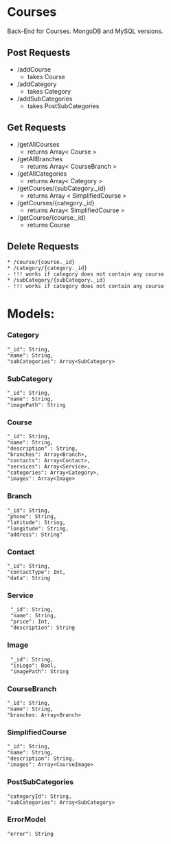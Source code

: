 # Courses
Back-End for Courses. MongoDB and MySQL versions.


## Post Requests

* /addCourse
    - takes Course
* /addCategory
    - takes Category
* /addSubCategories
    - takes PostSubCategories

## Get Requests

* /getAllCourses 
   - returns Array< Course >
* /getAllBranches
   - returns Array< CourseBranch >
* /getAllCategories
   - returns Array< Category >
* /getCourses/{subCategory._id}
   - returns Array < SimplifiedCourse >
* /getCourses/{category._id}
   - returns Array< SimplifiedCourse >
* /getCourse/{course._id}
   - returns Course

## Delete Requests
    * /course/{course._id}
    * /category/{category._id} 
    - !!! works if category does not contain any course
    * /subCategory/{subCategory._id}
    - !!! works if category does not contain any course

# Models:

### Category

    "_id": String,
    "name": String,
    "sabCategories": Array<SubCategory>

### SubCategory

    "_id": String,
    "name": String,
    "imagePath": String

### Course

    "_id": String,
    "name": String,
    "description" : String,
    "branches": Array<Branch>,
    "contacts": Array<Contact>,
    "services": Array<Service>,
    "categories": Array<Category>,
    "images": Array<Image>

### Branch

    "_id": String,
    "phone": String,
    "latitude": String,
    "longitude": String,
    "address": String"

### Contact

    "_id": String,
    "contactType": Int,
    "data": String

### Service

     "_id": String,
     "name": String,
     "price": Int,
     "description": String
     
### Image 

     "_id": String,
     "isLogo": Bool,
     "imagePath": String
     
### CourseBranch

    "_id": String,
    "name": String,
    "branches: Array<Branch>
    
    
### SimplifiedCourse

    "_id": String,
    "name": String,
    "description": String,
    "images": Array<CourseImage>
    
### PostSubCategories

    "categoryId": String,
    "subCategories": Array<SubCategory>
    
    
### ErrorModel
    "error": String

